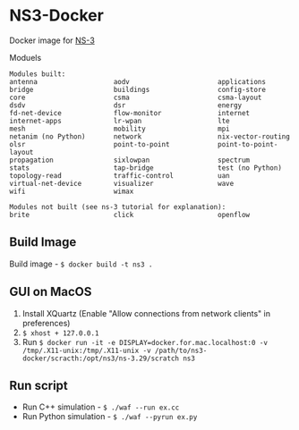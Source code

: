 # NS3-Docker

Docker image for [NS-3](https://www.nsnam.org)

Moduels
```
Modules built:
antenna                   aodv                      applications
bridge                    buildings                 config-store
core                      csma                      csma-layout
dsdv                      dsr                       energy
fd-net-device             flow-monitor              internet
internet-apps             lr-wpan                   lte
mesh                      mobility                  mpi
netanim (no Python)       network                   nix-vector-routing
olsr                      point-to-point            point-to-point-layout
propagation               sixlowpan                 spectrum
stats                     tap-bridge                test (no Python)
topology-read             traffic-control           uan
virtual-net-device        visualizer                wave
wifi                      wimax

Modules not built (see ns-3 tutorial for explanation):
brite                     click                     openflow
```

## Build Image

Build image - `$ docker build -t ns3 .`

## GUI on MacOS

1. Install XQuartz (Enable "Allow connections from network clients" in preferences)
2. `$ xhost + 127.0.0.1`
3. Run `$ docker run -it -e DISPLAY=docker.for.mac.localhost:0 -v /tmp/.X11-unix:/tmp/.X11-unix -v /path/to/ns3-docker/scracth:/opt/ns3/ns-3.29/scratch ns3`

## Run script

* Run C++ simulation - `$ ./waf --run ex.cc`
* Run Python simulation - `$ ./waf --pyrun ex.py`

